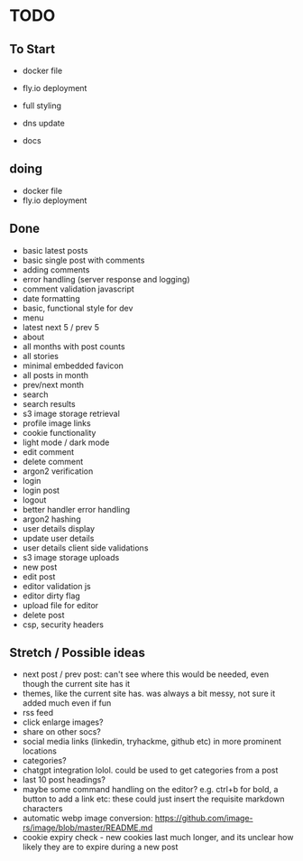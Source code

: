 # TODO

## To Start

- docker file
- fly.io deployment

- full styling

- dns update
- docs

## doing

- docker file
- fly.io deployment

## Done

- basic latest posts
- basic single post with comments
- adding comments
- error handling (server response and logging)
- comment validation javascript
- date formatting
- basic, functional style for dev
- menu
- latest next 5 / prev 5
- about
- all months with post counts
- all stories
- minimal embedded favicon
- all posts in month
- prev/next month
- search
- search results
- s3 image storage retrieval
- profile image links
- cookie functionality
- light mode / dark mode
- edit comment
- delete comment
- argon2 verification
- login
- login post
- logout
- better handler error handling
- argon2 hashing
- user details display
- update user details
- user details client side validations
- s3 image storage uploads
- new post
- edit post
- editor validation js
- editor dirty flag
- upload file for editor
- delete post
- csp, security headers

## Stretch / Possible ideas

- next post / prev post: can't see where this would be needed, even though the current site has it
- themes, like the current site has. was always a bit messy, not sure it added much even if fun
- rss feed
- click enlarge images?
- share on other socs?
- social media links (linkedin, tryhackme, github etc) in more prominent locations
- categories?
- chatgpt integration lolol. could be used to get categories from a post
- last 10 post headings?
- maybe some command handling on the editor? e.g. ctrl+b for bold, a button to add a link etc: these could just insert the requisite markdown characters
- automatic webp image conversion: https://github.com/image-rs/image/blob/master/README.md
- cookie expiry check - new cookies last much longer, and its unclear how likely they are to expire during a new post